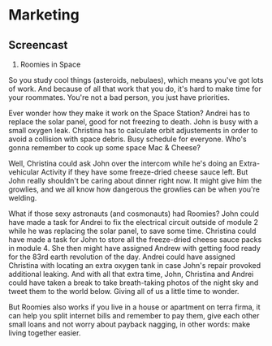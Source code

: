 # Marketing
## Screencast

1. Roomies in Space

So you study cool things (asteroids, nebulaes), which means you've got lots of work.
And because of all that work that you do, it's hard to make time for your roommates.
You're not a bad person, you just have priorities.

Ever wonder how they make it work on the Space Station?
Andrei has to replace the solar panel, good for not freezing to death.
John is busy with a small oxygen leak.
Christina has to calculate orbit adjustements in order to avoid a collision with space debris.
Busy schedule for everyone. Who's gonna remember to cook up some space Mac & Cheese?

Well, Christina could ask John over the intercom while he's doing an Extra-vehicular Activity if they have some freeze-dried cheese sauce left.
But John really shouldn't be caring about dinner right now. It might give him the growlies, and we all know how dangerous the growlies can be when you're welding.

What if those sexy astronauts (and cosmonauts) had Roomies?
John could have made a task for Andrei to fix the electrical circuit outside of module 2 while he was replacing the solar panel, to save some time.
Christina could have made a task for John to store all the freeze-dried cheese sauce packs in module 4.
She then might have assigned Andrew with getting food ready for the 83rd earth revolution of the day.
Andrei could have assigned Christina with locating an extra oxygen tank in case John's repair provoked additional leaking.
And with all that extra time, John, Christina and Andrei could have taken a break to take breath-taking photos of the night sky and tweet them to the world below.
Giving all of us a little time to wonder.

But Roomies also works if you live in a house or apartment on terra firma, it can help you split internet bills and remember to pay them, give each other small loans and not worry about payback nagging, in other words: make living together easier.
